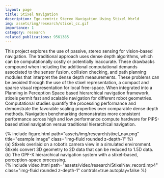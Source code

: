 ```yaml
---
layout: page
title: Stixel Navigation
description: Ego-centric Stereo Navigation Using Stixel World
img: assets/img/research/stixel_cc.gif
importance: 1
category: research
related_publications: 9561385
---
```


This project explores the use of passive, stereo sensing for vision-based navigation. The traditional approach uses dense depth algorithms, which can be computationally costly or potentially inaccurate. These drawbacks compound when including the additional computational demands associated to the sensor fusion, collision checking, and path planning modules that interpret the dense depth measurements. These problems can be avoided through the use of the stixel representation, a compact and sparse visual representation for local free-space. When integrated into a Planning in Perception Space based hierarchical navigation framework, stixels permit fast and scalable navigation for different robot geometries.
Computational studies quantify the processing performance and demonstrate the favorable scaling properties over comparable dense depth methods. Navigation benchmarking demonstrates more consistent performance across high and low performance compute hardware for PiPS-based stixel navigation versus traditional hierarchical navigation.

<div class="row">
    <div class="col-sm mt-3 mt-md-0">
        {% include figure.html path="assets/img/research/stixel_nav.png" title="example image" class="img-fluid rounded z-depth-1" %}
    </div>
</div>
<div class="caption">
    (a) Stixels overlaid on a robot’s camera view in a simulated environment. Stixels convert 3D geometry to 2D data that can be reduced to 1.5D data. (b) The GPF-X hierarchical navigation system with a stixel-based, perception-space processing.
</div>

<div class="row mt-3">
    <div class="col-sm mt-3 mt-md-0">
        {% include video.html path="assets/video/research/StixelNav_record.mp4" class="img-fluid rounded z-depth-1" controls=true autoplay=false %}
    </div>
</div>
